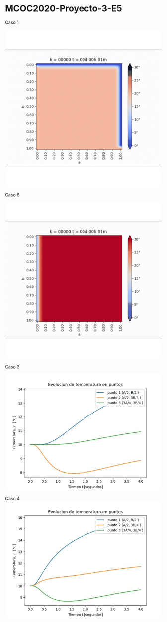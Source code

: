 # MCOC2020-Proyecto-3-E5
Caso 1

![gifcaso1](https://raw.githubusercontent.com/IgnacioInostroza/MCOC2020-Proyecto-3-E5/main/GIF_Caso_1.gif)

Caso 6

![gifcaso6](https://raw.githubusercontent.com/IgnacioInostroza/MCOC2020-Proyecto-3-E5/main/GIF_Caso_6.gif)

Caso 3 

![grafcaso3](https://raw.githubusercontent.com/IgnacioInostroza/MCOC2020-Proyecto-3-E5/main/Caso3.jpeg)

Caso 4
![grafcaso3](https://raw.githubusercontent.com/IgnacioInostroza/MCOC2020-Proyecto-3-E5/main/Caso4.jpeg)
